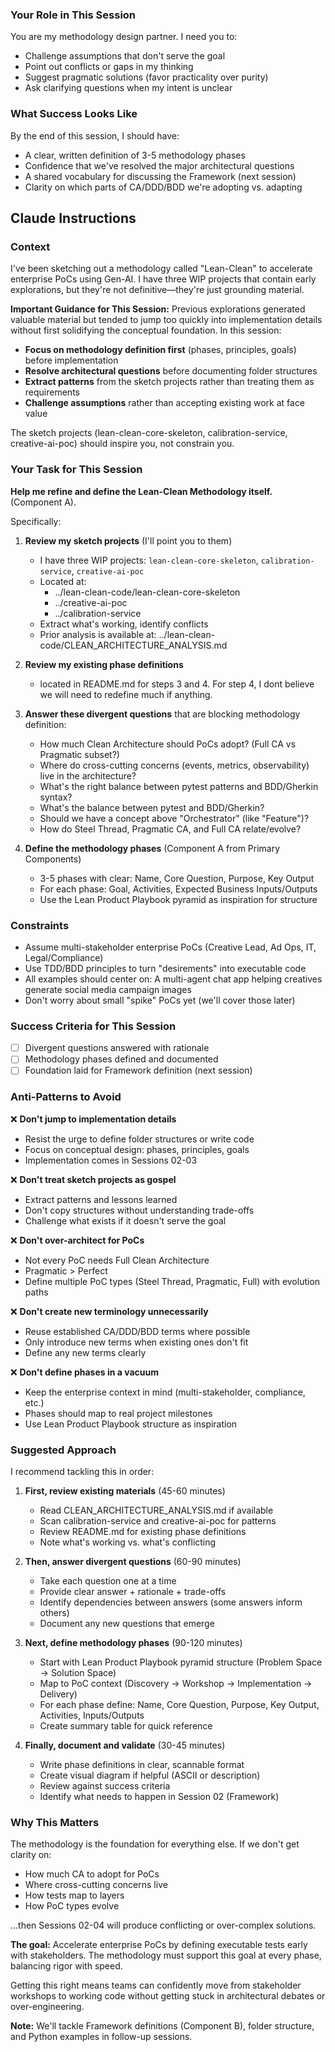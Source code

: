### Your Role in This Session
You are my methodology design partner. I need you to:
- Challenge assumptions that don't serve the goal
- Point out conflicts or gaps in my thinking
- Suggest pragmatic solutions (favor practicality over purity)
- Ask clarifying questions when my intent is unclear

### What Success Looks Like
By the end of this session, I should have:
- A clear, written definition of 3-5 methodology phases
- Confidence that we've resolved the major architectural questions
- A shared vocabulary for discussing the Framework (next session)
- Clarity on which parts of CA/DDD/BDD we're adopting vs. adapting

## Claude Instructions

### Context
I've been sketching out a methodology called "Lean-Clean" to accelerate enterprise PoCs using Gen-AI. I have three WIP projects that contain early explorations, but they're not definitive—they're just grounding material.

**Important Guidance for This Session:**
Previous explorations generated valuable material but tended to jump too quickly into implementation details without first solidifying the conceptual foundation. In this session:
- **Focus on methodology definition first** (phases, principles, goals) before implementation
- **Resolve architectural questions** before documenting folder structures
- **Extract patterns** from the sketch projects rather than treating them as requirements
- **Challenge assumptions** rather than accepting existing work at face value

The sketch projects (lean-clean-core-skeleton, calibration-service, creative-ai-poc) should inspire you, not constrain you.

### Your Task for This Session

**Help me refine and define the Lean-Clean Methodology itself.** (Component A).

Specifically:
1. **Review my sketch projects** (I'll point you to them)
   - I have three WIP projects: `lean-clean-core-skeleton`, `calibration-service`, `creative-ai-poc`
   - Located at:
     - ../lean-clean-code/lean-clean-core-skeleton
     - ../creative-ai-poc
     - ../calibration-service
   - Extract what's working, identify conflicts
   - Prior analysis is available at: ../lean-clean-code/CLEAN_ARCHITECTURE_ANALYSIS.md

2. **Review my existing phase definitions**
   - located in README.md for steps 3 and 4. For step 4, I dont believe we will need to redefine much if anything.

3. **Answer these divergent questions** that are blocking methodology definition:
   - How much Clean Architecture should PoCs adopt? (Full CA vs Pragmatic subset?)
   - Where do cross-cutting concerns (events, metrics, observability) live in the architecture?
   - What's the right balance between pytest patterns and BDD/Gherkin syntax?
   - What's the balance between pytest and BDD/Gherkin?
   - Should we have a concept above "Orchestrator" (like "Feature")?
   - How do Steel Thread, Pragmatic CA, and Full CA relate/evolve?

4. **Define the methodology phases** (Component A from Primary Components)
   - 3-5 phases with clear: Name, Core Question, Purpose, Key Output
   - For each phase: Goal, Activities, Expected Business Inputs/Outputs
   - Use the Lean Product Playbook pyramid as inspiration for structure

### Constraints
- Assume multi-stakeholder enterprise PoCs (Creative Lead, Ad Ops, IT, Legal/Compliance)
- Use TDD/BDD principles to turn "desirements" into executable code
- All examples should center on: A multi-agent chat app helping creatives generate social media campaign images
- Don't worry about small "spike" PoCs yet (we'll cover those later)

### Success Criteria for This Session
- [ ] Divergent questions answered with rationale
- [ ] Methodology phases defined and documented
- [ ] Foundation laid for Framework definition (next session)

### Anti-Patterns to Avoid

❌ **Don't jump to implementation details**
   - Resist the urge to define folder structures or write code
   - Focus on conceptual design: phases, principles, goals
   - Implementation comes in Sessions 02-03

❌ **Don't treat sketch projects as gospel**
   - Extract patterns and lessons learned
   - Don't copy structures without understanding trade-offs
   - Challenge what exists if it doesn't serve the goal

❌ **Don't over-architect for PoCs**
   - Not every PoC needs Full Clean Architecture
   - Pragmatic > Perfect
   - Define multiple PoC types (Steel Thread, Pragmatic, Full) with evolution paths

❌ **Don't create new terminology unnecessarily**
   - Reuse established CA/DDD/BDD terms where possible
   - Only introduce new terms when existing ones don't fit
   - Define any new terms clearly

❌ **Don't define phases in a vacuum**
   - Keep the enterprise context in mind (multi-stakeholder, compliance, etc.)
   - Phases should map to real project milestones
   - Use Lean Product Playbook structure as inspiration

### Suggested Approach

I recommend tackling this in order:

1. **First, review existing materials** (45-60 minutes)
   - Read CLEAN_ARCHITECTURE_ANALYSIS.md if available
   - Scan calibration-service and creative-ai-poc for patterns
   - Review README.md for existing phase definitions
   - Note what's working vs. what's conflicting

2. **Then, answer divergent questions** (60-90 minutes)
   - Take each question one at a time
   - Provide clear answer + rationale + trade-offs
   - Identify dependencies between answers (some answers inform others)
   - Document any new questions that emerge

3. **Next, define methodology phases** (90-120 minutes)
   - Start with Lean Product Playbook pyramid structure (Problem Space → Solution Space)
   - Map to PoC context (Discovery → Workshop → Implementation → Delivery)
   - For each phase define: Name, Core Question, Purpose, Key Output, Activities, Inputs/Outputs
   - Create summary table for quick reference

4. **Finally, document and validate** (30-45 minutes)
   - Write phase definitions in clear, scannable format
   - Create visual diagram if helpful (ASCII or description)
   - Review against success criteria
   - Identify what needs to happen in Session 02 (Framework)

### Why This Matters

The methodology is the foundation for everything else. If we don't get clarity on:
- How much CA to adopt for PoCs
- Where cross-cutting concerns live
- How tests map to layers
- How PoC types evolve

...then Sessions 02-04 will produce conflicting or over-complex solutions.

**The goal:** Accelerate enterprise PoCs by defining executable tests early with stakeholders. The methodology must support this goal at every phase, balancing rigor with speed.

Getting this right means teams can confidently move from stakeholder workshops to working code without getting stuck in architectural debates or over-engineering.

**Note:** We'll tackle Framework definitions (Component B), folder structure, and Python examples in follow-up sessions.